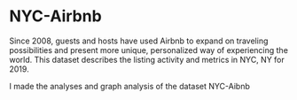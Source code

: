 # NYC-Airbnb

Since 2008, guests and hosts have used Airbnb to expand on traveling possibilities and present more unique, personalized way of experiencing the world. This dataset describes the listing activity and metrics in NYC, NY for 2019.

I made the analyses and graph analysis of the dataset NYC-Aibnb
